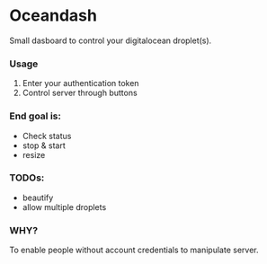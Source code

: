 # Oceandash

Small dasboard to control your digitalocean droplet(s).

### Usage

1. Enter your authentication token
2. Control server through buttons

### End goal is:

- Check status
- stop & start
- resize

### TODOs:

- beautify
- allow multiple droplets

### WHY?

To enable people without account credentials to manipulate server.
